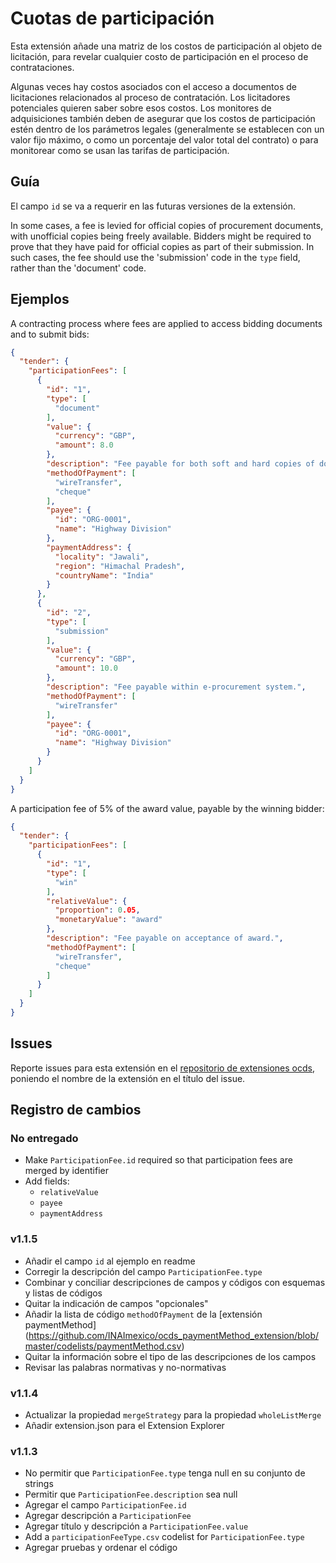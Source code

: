 # Cuotas de participación

Esta extensión añade una matriz de los costos de participación al objeto de licitación, para revelar cualquier costo de participación en el proceso de contrataciones.

Algunas veces hay costos asociados con el acceso a documentos de licitaciones relacionados al proceso de contratación. Los licitadores potenciales quieren saber sobre esos costos. Los monitores de adquisiciones también deben de asegurar que los costos de participación estén dentro de los parámetros legales (generalmente se establecen con un valor fijo máximo, o como un porcentaje del valor total del contrato) o para monitorear como se usan las tarifas de participación.

## Guía

El campo `id` se va a requerir en las futuras versiones de la extensión.

In some cases, a fee is levied for official copies of procurement documents, with unofficial copies being freely available. Bidders might be required to prove that they have paid for official copies as part of their submission. In such cases, the fee should use the 'submission' code in the `type` field, rather than the 'document' code.

## Ejemplos

A contracting process where fees are applied to access bidding documents and to submit bids:

```json
{
  "tender": {
    "participationFees": [
      {
        "id": "1",
        "type": [
          "document"
        ],
        "value": {
          "currency": "GBP",
          "amount": 8.0
        },
        "description": "Fee payable for both soft and hard copies of documents.",
        "methodOfPayment": [
          "wireTransfer",
          "cheque"
        ],
        "payee": {
          "id": "ORG-0001",
          "name": "Highway Division"
        },
        "paymentAddress": {
          "locality": "Jawali",
          "region": "Himachal Pradesh",
          "countryName": "India"
        }
      },
      {
        "id": "2",
        "type": [
          "submission"
        ],
        "value": {
          "currency": "GBP",
          "amount": 10.0
        },
        "description": "Fee payable within e-procurement system.",
        "methodOfPayment": [
          "wireTransfer"
        ],
        "payee": {
          "id": "ORG-0001",
          "name": "Highway Division"
        }
      }
    ]
  }
}
```

A participation fee of 5% of the award value, payable by the winning bidder:

```json
{
  "tender": {
    "participationFees": [
      {
        "id": "1",
        "type": [
          "win"
        ],
        "relativeValue": {
          "proportion": 0.05,
          "monetaryValue": "award"
        },
        "description": "Fee payable on acceptance of award.",
        "methodOfPayment": [
          "wireTransfer",
          "cheque"
        ]
      }
    ]
  }
}
```

## Issues

Reporte issues para esta extensión en el [repositorio de extensiones ocds](https://github.com/open-contracting/ocds-extensions/issues), poniendo el nombre de la extensión en el título del issue.

## Registro de cambios

### No entregado

- Make `ParticipationFee.id` required so that participation fees are merged by identifier
- Add fields:
  - `relativeValue`
  - `payee`
  - `paymentAddress`

### v1.1.5

- Añadir el campo  `id` al ejemplo en readme
- Corregir la descripción del campo `ParticipationFee.type`
- Combinar y conciliar descripciones de campos y códigos con esquemas y listas de códigos
- Quitar la indicación de campos "opcionales"
- Añadir la lista de código `methodOfPayment`  de la \[extensión paymentMethod\] (https://github.com/INAImexico/ocds_paymentMethod_extension/blob/master/codelists/paymentMethod.csv)
- Quitar la información sobre el tipo de las descripciones de los campos
- Revisar las palabras normativas y no-normativas

### v1.1.4

- Actualizar la propiedad `mergeStrategy` para la propiedad `wholeListMerge`
- Añadir extension.json para el Extension Explorer

### v1.1.3

- No permitir que `ParticipationFee.type` tenga null en su conjunto de strings
- Permitir que `ParticipationFee.description` sea null
- Agregar el campo `ParticipationFee.id`
- Agregar descripción a `ParticipationFee`
- Agregar título y descripción a `ParticipationFee.value`
- Add a `participationFeeType.csv` codelist for `ParticipationFee.type`
- Agregar pruebas y ordenar el código
